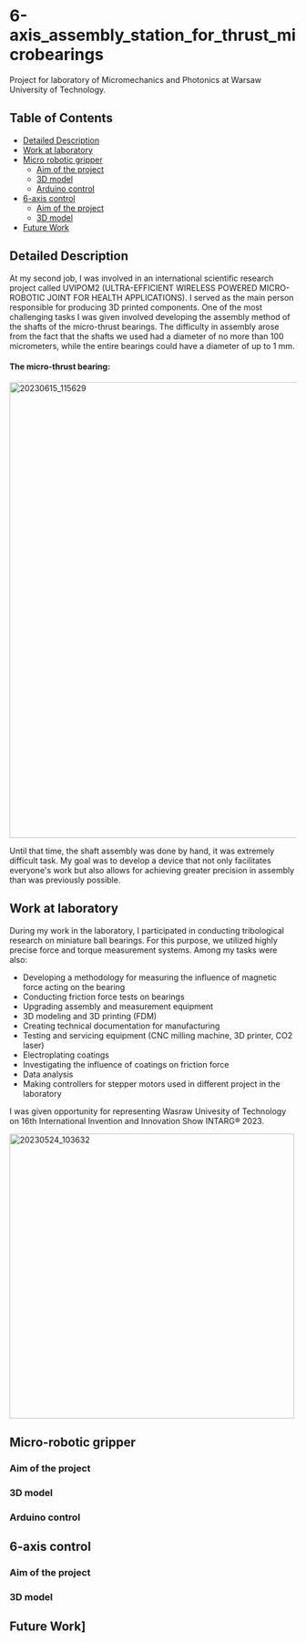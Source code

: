 # 6-axis_assembly_station_for_thrust_microbearings
Project for laboratory of Micromechanics and Photonics at Warsaw University of Technology. 

## Table of Contents
- [Detailed Description](#detailed-description)
- [Work at laboratory](#Work-at-laboratory)
- [Micro robotic gripper](#Micro-robotic-gripper)
  - [Aim of the project](#Aim-of-the-project)
  - [3D model](#3D-model)
  - [Arduino control](#Arduino-control)
- [6-axis control](#6-axis-control)
  - [Aim of the project](#Aim-of-the-project)
  - [3D model](#3D-model)
- [Future Work](#future-work)

## Detailed Description

At my second job, I was involved in an international scientific research project called UVIPOM2 (ULTRA-EFFICIENT WIRELESS POWERED MICRO-ROBOTIC JOINT FOR HEALTH APPLICATIONS). I served as the main person responsible for producing 3D printed components. One of the most challenging tasks I was given involved developing the assembly method of the shafts of the micro-thrust bearings. The difficulty in assembly arose from the fact that the shafts we used had a diameter of no more than 100 micrometers, while the entire bearings could have a diameter of up to 1 mm. 

#### The micro-thrust bearing:

<img src="https://github.com/majkel808/6-axis_assembly_station_for_thrust_microbearings/assets/163661382/c73c7dba-c05d-4856-ab6c-74845dcf5921" alt="20230615_115629" width="800">

Until that time, the shaft assembly was done by hand, it was extremely difficult task. My goal was to develop a device that not only facilitates everyone's work but also allows for achieving greater precision in assembly than was previously possible.

## Work at laboratory 
During my work in the laboratory, I participated in conducting tribological research on miniature ball bearings. For this purpose, we utilized highly precise force and torque measurement systems. Among my tasks were also:

- Developing a methodology for measuring the influence of magnetic force acting on the bearing
- Conducting friction force tests on bearings
- Upgrading assembly and measurement equipment
- 3D modeling and 3D printing (FDM)
- Creating technical documentation for manufacturing
- Testing and servicing equipment (CNC milling machine, 3D printer, CO2 laser)
- Electroplating coatings
- Investigating the influence of coatings on friction force
- Data analysis
- Making controllers for stepper motors used in different project in the laboratory

I was given opportunity for representing Wasraw Univesity of Technology on 16th International Invention and Innovation Show INTARG® 2023. 

<img src="https://github.com/majkel808/6-axis_assembly_station_for_thrust_microbearings/assets/163661382/f4a25a28-bc2e-48ef-8acb-0a01e834ac4d" alt="20230524_103632" width="500">

## Micro-robotic gripper

### Aim of the project

### 3D model

### Arduino control

## 6-axis control

### Aim of the project

### 3D model

## Future Work]
